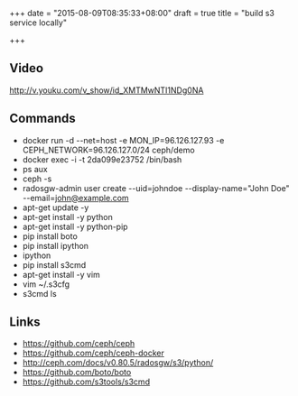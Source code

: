 +++
date = "2015-08-09T08:35:33+08:00"
draft = true
title = "build s3 service locally"

+++



## Video

<http://v.youku.com/v_show/id_XMTMwNTI1NDg0NA>

## Commands

* docker run -d --net=host -e MON_IP=96.126.127.93 -e CEPH_NETWORK=96.126.127.0/24 ceph/demo
* docker exec -i -t 2da099e23752 /bin/bash
* ps aux
* ceph -s
* radosgw-admin user create --uid=johndoe --display-name="John Doe" --email=john@example.com
* apt-get update -y
* apt-get install -y python
* apt-get install -y python-pip
* pip install boto
* pip install ipython
* ipython
* pip install s3cmd
* apt-get install -y vim
* vim ~/.s3cfg
* s3cmd ls

## Links

* <https://github.com/ceph/ceph>
* <https://github.com/ceph/ceph-docker>
* <http://ceph.com/docs/v0.80.5/radosgw/s3/python/>
* <https://github.com/boto/boto>
* <https://github.com/s3tools/s3cmd>
